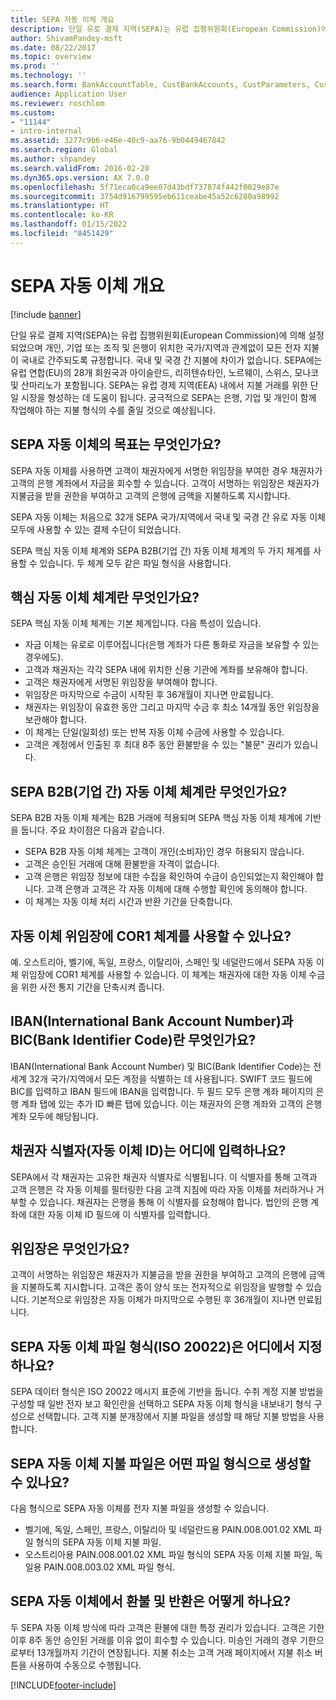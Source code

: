 ```yaml
---
title: SEPA 자동 이체 개요
description: 단일 유로 결제 지역(SEPA)는 유럽 집행위원회(European Commission)에 의해 설정되었으며 개인, 기업 또는 조직 및 은행이 위치한 국가/지역과 관계없이 모든 전자 지불이 국내로 간주되도록 규정합니다. 국내 및 국경 간 지불에 차이가 없습니다. SEPA에는 유럽 연합(EU)의 28개 회원국과 아이슬란드, 리히텐슈타인, 노르웨이, 스위스, 모나코 및 산마리노가 포함됩니다. SEPA는 유럽 경제 지역(EEA) 내에서 지불 거래를 위한 단일 시장을 형성하는 데 도움이 됩니다. 궁극적으로 SEPA는 은행, 기업 및 개인이 함께 작업해야 하는 지불 형식의 수를 줄일 것으로 예상됩니다.
author: ShivamPandey-msft
ms.date: 08/22/2017
ms.topic: overview
ms.prod: ''
ms.technology: ''
ms.search.form: BankAccountTable, CustBankAccounts, CustParameters, CustTable
audience: Application User
ms.reviewer: roschlom
ms.custom:
- "11144"
- intro-internal
ms.assetid: 3277c9b6-e46e-40c9-aa76-9b0449467842
ms.search.region: Global
ms.author: shpandey
ms.search.validFrom: 2016-02-28
ms.dyn365.ops.version: AX 7.0.0
ms.openlocfilehash: 5f71eca0ca9ee07d43bdf737874f442f0029e87e
ms.sourcegitcommit: 3754d916799595eb611ceabe45a52c6280a98992
ms.translationtype: HT
ms.contentlocale: ko-KR
ms.lasthandoff: 01/15/2022
ms.locfileid: "8451429"
---
```

# <a name="sepa-direct-debit-overview"></a>SEPA 자동 이체 개요

[!include [banner](../includes/banner.md)]

단일 유로 결제 지역(SEPA)는 유럽 집행위원회(European Commission)에 의해 설정되었으며 개인, 기업 또는 조직 및 은행이 위치한 국가/지역과 관계없이 모든 전자 지불이 국내로 간주되도록 규정합니다. 국내 및 국경 간 지불에 차이가 없습니다. SEPA에는 유럽 연합(EU)의 28개 회원국과 아이슬란드, 리히텐슈타인, 노르웨이, 스위스, 모나코 및 산마리노가 포함됩니다. SEPA는 유럽 경제 지역(EEA) 내에서 지불 거래를 위한 단일 시장을 형성하는 데 도움이 됩니다. 궁극적으로 SEPA는 은행, 기업 및 개인이 함께 작업해야 하는 지불 형식의 수를 줄일 것으로 예상됩니다.   

## <a name="what-is-the-goal-of-sepa-direct-debits"></a>SEPA 자동 이체의 목표는 무엇인가요?

SEPA 자동 이체를 사용하면 고객이 채권자에게 서명한 위임장을 부여한 경우 채권자가 고객의 은행 계좌에서 자금을 회수할 수 있습니다. 고객이 서명하는 위임장은 채권자가 지불금을 받을 권한을 부여하고 고객의 은행에 금액을 지불하도록 지시합니다. 

SEPA 자동 이체는 처음으로 32개 SEPA 국가/지역에서 국내 및 국경 간 유로 자동 이체 모두에 사용할 수 있는 결제 수단이 되었습니다. 

SEPA 핵심 자동 이체 체계와 SEPA B2B(기업 간) 자동 이체 체계의 두 가지 체계를 사용할 수 있습니다. 두 체계 모두 같은 파일 형식을 사용합니다.

## <a name="what-is-the-core-direct-debit-scheme"></a>핵심 자동 이체 체계란 무엇인가요?
SEPA 핵심 자동 이체 체계는 기본 체계입니다. 다음 특성이 있습니다.
-   자금 이체는 유로로 이루어집니다(은행 계좌가 다른 통화로 자금을 보유할 수 있는 경우에도).
-   고객과 채권자는 각각 SEPA 내에 위치한 신용 기관에 계좌를 보유해야 합니다.
-   고객은 채권자에게 서명된 위임장을 부여해야 합니다.
-   위임장은 마지막으로 수금이 시작된 후 36개월이 지나면 만료됩니다.
-   채권자는 위임장이 유효한 동안 그리고 마지막 수금 후 최소 14개월 동안 위임장을 보관해야 합니다.
-   이 체계는 단일(일회성) 또는 반복 자동 이체 수금에 사용할 수 있습니다.
-   고객은 계정에서 인출된 후 최대 8주 동안 환불받을 수 있는 "불문" 권리가 있습니다.

## <a name="what-is-the-sepa-business-to-business-b2b-direct-debit-scheme"></a>SEPA B2B(기업 간) 자동 이체 체계란 무엇인가요?
SEPA B2B 자동 이체 체계는 B2B 거래에 적용되며 SEPA 핵심 자동 이체 체계에 기반을 둡니다. 주요 차이점은 다음과 같습니다.
-   SEPA B2B 자동 이체 체계는 고객이 개인(소비자)인 경우 허용되지 않습니다.
-   고객은 승인된 거래에 대해 환불받을 자격이 없습니다.
-   고객 은행은 위임장 정보에 대한 수집을 확인하여 수금이 승인되었는지 확인해야 합니다. 고객 은행과 고객은 각 자동 이체에 대해 수행할 확인에 동의해야 합니다.
-   이 체계는 자동 이체 처리 시간과 반환 기간을 단축합니다.

## <a name="can-i-use-the-cor1-scheme-for-direct-debit-mandates"></a>자동 이체 위임장에 COR1 체계를 사용할 수 있나요?
예. 오스트리아, 벨기에, 독일, 프랑스, 이탈리아, 스페인 및 네덜란드에서 SEPA 자동 이체 위임장에 COR1 체계를 사용할 수 있습니다. 이 체계는 채권자에 대한 자동 이체 수금을 위한 사전 통지 기간을 단축시켜 줍니다.

## <a name="what-are-international-bank-account-numbers-iban-and-bank-identifier-codes-bic"></a>IBAN(International Bank Account Number)과 BIC(Bank Identifier Code)란 무엇인가요?
IBAN(International Bank Account Number) 및 BIC(Bank Identifier Code)는 전 세계 32개 국가/지역에서 모든 계정을 식별하는 데 사용됩니다. SWIFT 코드 필드에 BIC를 입력하고 IBAN 필드에 IBAN을 입력합니다. 두 필드 모두 은행 계좌 페이지의 은행 계좌 탭에 있는 추가 ID 빠른 탭에 있습니다. 이는 채권자의 은행 계좌와 고객의 은행 계좌 모두에 해당됩니다.

## <a name="where-do-i-enter-creditor-identifiers-direct-debit-ids"></a>채권자 식별자(자동 이체 ID)는 어디에 입력하나요?
SEPA에서 각 채권자는 고유한 채권자 식별자로 식별됩니다. 이 식별자를 통해 고객과 고객 은행은 각 자동 이체를 필터링한 다음 고객 지침에 따라 자동 이체를 처리하거나 거부할 수 있습니다. 채권자는 은행을 통해 이 식별자를 요청해야 합니다. 법인의 은행 계좌에 대한 자동 이체 ID 필드에 이 식별자를 입력합니다.

## <a name="what-are-mandates"></a>위임장은 무엇인가요?
고객이 서명하는 위임장은 채권자가 지불금을 받을 권한을 부여하고 고객의 은행에 금액을 지불하도록 지시합니다. 고객은 종이 양식 또는 전자적으로 위임장을 발행할 수 있습니다. 기본적으로 위임장은 자동 이체가 마지막으로 수행된 후 36개월이 지나면 만료됩니다.

## <a name="where-do-i-specify-the-sepa-direct-debit-file-format-iso-20022"></a>SEPA 자동 이체 파일 형식(ISO 20022)은 어디에서 지정하나요?
SEPA 데이터 형식은 ISO 20022 메시지 표준에 기반을 둡니다. 수취 계정 지불 방법을 구성할 때 일반 전자 보고 확인란을 선택하고 SEPA 자동 이체 형식을 내보내기 형식 구성으로 선택합니다. 고객 지불 분개장에서 지불 파일을 생성할 때 해당 지불 방법을 사용합니다.

## <a name="in-what-file-formats-can-i-generate-sepa-direct-debit-payment-files"></a>SEPA 자동 이체 지불 파일은 어떤 파일 형식으로 생성할 수 있나요?
다음 형식으로 SEPA 자동 이체를 전자 지불 파일을 생성할 수 있습니다.
-   벨기에, 독일, 스페인, 프랑스, 이탈리아 및 네덜란드용 PAIN.008.001.02 XML 파일 형식의 SEPA 자동 이체 지불 파일.
-   오스트리아용 PAIN.008.001.02 XML 파일 형식의 SEPA 자동 이체 지불 파일, 독일용 PAIN.008.003.02 XML 파일 형식.

## <a name="how-do-refunds-and-returns-work-with-sepa-direct-debits"></a>SEPA 자동 이체에서 환불 및 반환은 어떻게 하나요?
두 SEPA 자동 이체 방식에 따라 고객은 환불에 대한 특정 권리가 있습니다. 고객은 기한 이후 8주 동안 승인된 거래를 이유 없이 회수할 수 있습니다. 미승인 거래의 경우 기한으로부터 13개월까지 기간이 연장됩니다. 지불 취소는 고객 거래 페이지에서 지불 취소 버튼을 사용하여 수동으로 수행됩니다.







[!INCLUDE[footer-include](../../includes/footer-banner.md)]